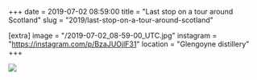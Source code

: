 +++
date = 2019-07-02 08:59:00
title = "Last stop on a tour around Scotland"
slug = "2019/last-stop-on-a-tour-around-scotland"

[extra]
image = "/2019-07-02_08-59-00_UTC.jpg"
instagram = "https://instagram.com/p/BzaJUOjlF31"
location = "Glengoyne distillery"
+++

<img src="/2019-07-02_08-59-00_UTC.jpg" />
